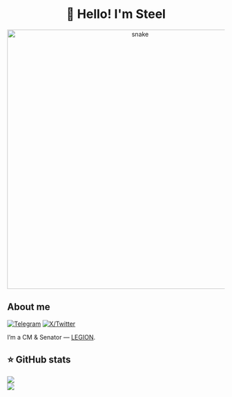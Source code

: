 <h1 align="center">👋 Hello! I'm Steel </h1>

<p align="center">
 <img width="600" src="assets/github-snake.svg" alt="snake"/>
</p>

## About me
[![Telegram](https://img.shields.io/badge/-Telegram-2CA5E0?style=flat&logo=telegram&logoColor=white)](https://t.me/x1steel)
[![X/Twitter](https://img.shields.io/badge/-X-2CA5E0?style=flat&logo=x&logoColor=white)](https://x.com/steel2300)

I’m a CM & Senator — [LEGION](https://legion.cc).

<h2><b>⭐ GitHub stats</b></h2>
<p>
  <img src="https://github-readme-stats.vercel.app/api/top-langs/?username=Steel-2300&theme=dracula&layout=compact&hide_border=true&bg_color=00000000" />
  <br>
  <img src="https://github-readme-stats.vercel.app/api?username=Steel-2300&count_private=true&show_icons=true&theme=dracula&hide_border=true&bg_color=00000000" />
</p>

